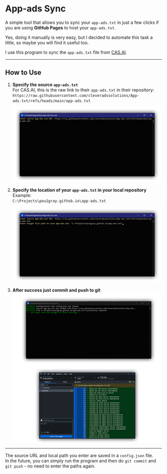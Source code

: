 # App-ads Sync

A simple tool that allows you to sync your `app-ads.txt` in just a few clicks if you are using **GitHub Pages** to host your `app-ads.txt`.

Yes, doing it manually is very easy, but I decided to automate this task a little, so maybe you will find it useful too.

I use this program to sync the `app-ads.txt` file from [CAS.AI](https://github.com/cleveradssolutions).

---

## How to Use

1. **Specify the source `app-ads.txt`**  
   For CAS.AI, this is the raw link to their `app-ads.txt` in their repository:  
   `https://raw.githubusercontent.com/cleveradssolutions/App-ads.txt/refs/heads/main/app-ads.txt`  

   ![Enter source URL](images/screenshot00.png)

2. **Specify the location of your `app-ads.txt` in your local repository**  
   Example:  
   `C:\Projects\pou1gray.github.io\app-ads.txt`  

   ![Enter app-ads.txt path](images/screenshot01.png)

3. **After success just commit and push to git**  
   ![Success!](images/screenshot02.png)
   ![Push and commit](images/screenshot03.png)

---

The source URL and local path you enter are saved in a `config.json` file.  
In the future, you can simply run the program and then do `git commit` and `git push` - no need to enter the paths again.